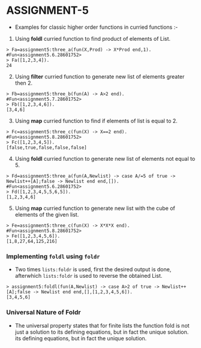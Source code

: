 # ASSIGNMENT-5

- Examples for classic higher order functions in curried functions :-

1) Using **foldl** curried function to find product of elements of List.
```
> Fa=assignment5:three_a(fun(X,Prod) -> X*Prod end,1).
#Fun<assignment5.6.28601752>
> Fa([1,2,3,4]).
24
```
2) Using **filter** curried function to generate new list of elements greater then 2.
```
> Fb=assignment5:three_b(fun(A) -> A>2 end).
#Fun<assignment5.7.28601752>
> Fb([1,2,3,4,6]).
[3,4,6]
```
3) Using **map** curried function to find if elements of list is equal to 2.
```
> Fc=assignment5:three_c(fun(X) -> X==2 end).
#Fun<assignment5.8.28601752>
> Fc([1,2,3,4,5]).
[false,true,false,false,false]
```
4) Using **foldl** curried function to generate new list of elements not equal to 5.
```
> Fd=assignment5:three_a(fun(A,Newlist) -> case A/=5 of true -> Newlist++[A];false -> Newlist end end,[]).
#Fun<assignment5.6.28601752>
> Fd([1,2,3,4,5,5,6,5]).
[1,2,3,4,6]
```
5) Using **map** curried function to generate new list with the cube of elements of the given list.
```
> Fe=assignment5:three_c(fun(X) -> X*X*X end).                                
#Fun<assignment5.8.28601752>     
> Fe([1,2,3,4,5,6]).
[1,8,27,64,125,216]
```

### Implementing ```foldl``` using ```foldr```
- Two times ```lists:foldr``` is used, first the desired output is done, afterwhich ```lists:foldr``` is used to reverse the obtained List.
```
> assignment5:foldl(fun(A,Newlist) -> case A>2 of true -> Newlist++[A];false -> Newlist end end,[],[1,2,3,4,5,6]).
[3,4,5,6]
```

### Universal Nature of Foldr
- The universal property states that for finite lists the function fold is not just a solution to its defining equations, but in fact the unique solution.
its defining equations, but in fact the unique solution.
